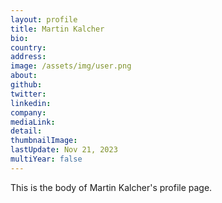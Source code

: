 ```yaml
---
layout: profile
title: Martin Kalcher
bio: 
country: 
address: 
image: /assets/img/user.png
about: 
github: 
twitter:
linkedin: 
company: 
mediaLink:
detail: 
thumbnailImage:
lastUpdate: Nov 21, 2023
multiYear: false
---
```


This is the body of Martin Kalcher's profile page.
